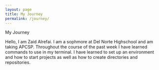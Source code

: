 ```yaml
---
layout: page
title: My Journey
permalink: /journey/
---
```


My Journey

Hello, I am Zaid Alrefai. I am a sophmore at Del Norte Highschool and am taking APCSP. Throughout the course of the past week I have learned commands to use in my terminal. I have learned to set up an environment and how to start projects as well as how to create directories and repositories. 